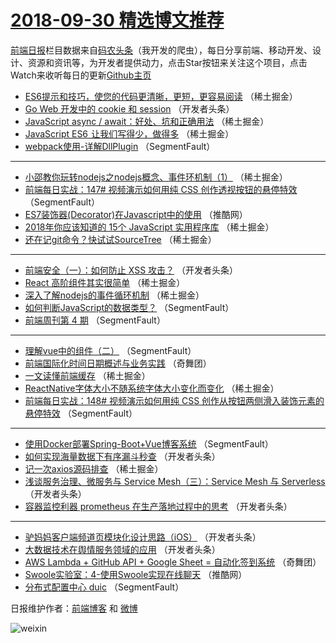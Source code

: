 # [2018-09-30 精选博文推荐](http://hao.caibaojian.com/date/2018/09/30)

[前端日报](http://caibaojian.com/c/news)栏目数据来自[码农头条](http://hao.caibaojian.com/)（我开发的爬虫），每日分享前端、移动开发、设计、资源和资讯等，为开发者提供动力，点击Star按钮来关注这个项目，点击Watch来收听每日的更新[Github主页](https://github.com/kujian/frontendDaily)
* [ES6提示和技巧，使您的代码更清晰，更短，更容易阅读](http://hao.caibaojian.com/87817.html) （稀土掘金）
* [Go Web 开发中的 cookie 和 session](http://hao.caibaojian.com/87835.html) （开发者头条）
* [JavaScript async / await：好处、坑和正确用法](http://hao.caibaojian.com/87816.html) （稀土掘金）
* [JavaScript ES6  让我们写得少，做得多](http://hao.caibaojian.com/87812.html) （稀土掘金）
* [webpack使用-详解DllPlugin](http://hao.caibaojian.com/87789.html) （SegmentFault）

***
* [小邵教你玩转nodejs之nodejs概念、事件环机制（1）](http://hao.caibaojian.com/87819.html) （稀土掘金）
* [前端每日实战：147# 视频演示如何用纯 CSS 创作透视按钮的悬停特效](http://hao.caibaojian.com/87797.html) （SegmentFault）
* [ES7装饰器(Decorator)在Javascript中的使用](http://hao.caibaojian.com/87851.html) （推酷网）
* [2018年你应该知道的 15个 JavaScript 实用程序库](http://hao.caibaojian.com/87820.html) （稀土掘金）
* [还在记git命令？快试试SourceTree](http://hao.caibaojian.com/87809.html) （稀土掘金）

***
* [前端安全（一）：如何防止 XSS 攻击？](http://hao.caibaojian.com/87834.html) （开发者头条）
* [React 高阶组件其实很简单](http://hao.caibaojian.com/87807.html) （稀土掘金）
* [深入了解nodejs的事件循环机制](http://hao.caibaojian.com/87815.html) （稀土掘金）
* [如何判断JavaScript的数据类型？](http://hao.caibaojian.com/87793.html) （SegmentFault）
* [前端周刊第 4 期](http://hao.caibaojian.com/87786.html) （SegmentFault）

***
* [理解vue中的组件（二）](http://hao.caibaojian.com/87796.html) （SegmentFault）
* [前端国际化时间日期概述与业务实践](http://hao.caibaojian.com/87853.html) （奇舞团）
* [一文读懂前端缓存](http://hao.caibaojian.com/87813.html) （稀土掘金）
* [ReactNative字体大小不随系统字体大小变化而变化](http://hao.caibaojian.com/87811.html) （稀土掘金）
* [前端每日实战：148# 视频演示如何用纯 CSS 创作从按钮两侧滑入装饰元素的悬停特效](http://hao.caibaojian.com/87790.html) （SegmentFault）

***
* [使用Docker部署Spring-Boot+Vue博客系统](http://hao.caibaojian.com/87801.html) （SegmentFault）
* [如何实现海量数据下有序漏斗秒查](http://hao.caibaojian.com/87833.html) （开发者头条）
* [记一次axios源码排查](http://hao.caibaojian.com/87810.html) （稀土掘金）
* [浅谈服务治理、微服务与 Service Mesh（三）：Service Mesh 与 Serverless](http://hao.caibaojian.com/87837.html) （开发者头条）
* [容器监控利器 prometheus 在生产落地过程中的思考](http://hao.caibaojian.com/87838.html) （开发者头条）

***
* [驴妈妈客户端频道页模块化设计思路（iOS）](http://hao.caibaojian.com/87839.html) （开发者头条）
* [大数据技术在舆情服务领域的应用](http://hao.caibaojian.com/87840.html) （开发者头条）
* [AWS Lambda + GitHub API + Google Sheet = 自动化签到系统](http://hao.caibaojian.com/87855.html) （奇舞团）
* [Swoole实验室：4-使用Swoole实现在线聊天](http://hao.caibaojian.com/87850.html) （推酷网）
* [分布式配置中心 duic](http://hao.caibaojian.com/87799.html) （SegmentFault）

日报维护作者：[前端博客](http://caibaojian.com/) 和 [微博](http://caibaojian.com/go/weibo)

![weixin](https://user-images.githubusercontent.com/3055447/38468989-651132ac-3b80-11e8-8e6b-15122322a9d7.png)